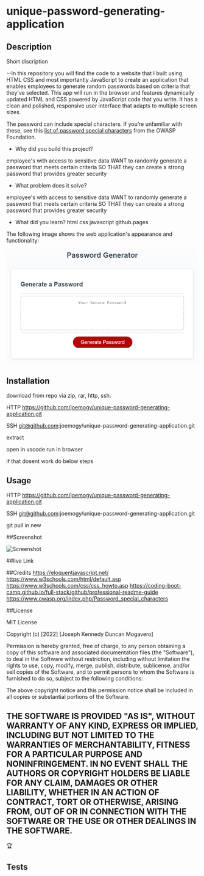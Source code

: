 # unique-password-generating-application

## Description

Short discription

--In this repository you will find the code to a website that I built using HTML CSS and most importantly JavaScript to create an application that enables employees to generate random passwords based on criteria that they’ve selected. This app will run in the browser and features dynamically updated HTML and CSS powered by JavaScript code that you write. It has a clean and polished, responsive user interface that adapts to multiple screen sizes.

The password can include special characters. If you’re unfamiliar with these, see this [list of password special characters](https://www.owasp.org/index.php/Password_special_characters) from the OWASP Foundation.

- Why did you build this project?

employee's  with access to sensitive data WANT to randomly generate a password that meets certain criteria
SO THAT they can create a strong password that provides greater security


- What problem does it solve?

employee's  with access to sensitive data WANT to randomly generate a password that meets certain criteria
SO THAT they can create a strong password that provides greater security


- What did you learn?
html
css
javascript
github.pages

The following image shows the web application's appearance and functionality:



![The Password Generator application displays a red button to "Generate Password".](./Assets/03-javascript-homework-demo.png)


## Installation

download from repo via zip, rar, http, ssh.

HTTP
https://github.com/joemogy/unique-password-generating-application.git

SSH
git@github.com:joemogy/unique-password-generating-application.git

extract 

open in vscode run in browser

if that dosent work do below steps

## Usage

HTTP
https://github.com/joemogy/unique-password-generating-application.git

SSH
git@github.com:joemogy/unique-password-generating-application.git

git pull
in new

##Screenshot

![Screenshot](./Assets/03-javascript-homewor.png)

##live Link


##Credits
  https://eloquentjavascript.net/
  https://www.w3schools.com/html/default.asp
  https://www.w3schools.com/css/css_howto.asp
  https://coding-boot-camp.github.io/full-stack/github/professional-readme-guide
  https://www.owasp.org/index.php/Password_special_characters



##License

MIT License

Copyright (c) [2022] [Joseph Kennedy Duncan Mogavero]

Permission is hereby granted, free of charge, to any person obtaining a copy
of this software and associated documentation files (the "Software"), to deal
in the Software without restriction, including without limitation the rights
to use, copy, modify, merge, publish, distribute, sublicense, and/or sell
copies of the Software, and to permit persons to whom the Software is
furnished to do so, subject to the following conditions:

The above copyright notice and this permission notice shall be included in all
copies or substantial portions of the Software.

THE SOFTWARE IS PROVIDED "AS IS", WITHOUT WARRANTY OF ANY KIND, EXPRESS OR
IMPLIED, INCLUDING BUT NOT LIMITED TO THE WARRANTIES OF MERCHANTABILITY,
FITNESS FOR A PARTICULAR PURPOSE AND NONINFRINGEMENT. IN NO EVENT SHALL THE
AUTHORS OR COPYRIGHT HOLDERS BE LIABLE FOR ANY CLAIM, DAMAGES OR OTHER
LIABILITY, WHETHER IN AN ACTION OF CONTRACT, TORT OR OTHERWISE, ARISING FROM,
OUT OF OR IN CONNECTION WITH THE SOFTWARE OR THE USE OR OTHER DEALINGS IN THE
SOFTWARE.
---

🏆

## Tests